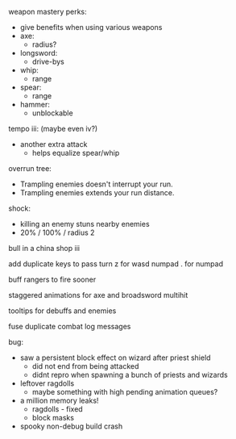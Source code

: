 
weapon mastery perks:
  - give benefits when using various weapons
  - axe:
    - radius?
  - longsword:
    - drive-bys
  - whip:
    - range
  - spear:
    - range
  - hammer:
    - unblockable

tempo iii: (maybe even iv?)
  - another extra attack
    - helps equalize spear/whip


overrun tree:
  - Trampling enemies doesn't interrupt your run.
  - Trampling enemies extends your run distance.

shock:
  - killing an enemy stuns nearby enemies
  - 20% / 100% / radius 2

bull in a china shop iii

add duplicate keys to pass turn
  z for wasd
  numpad . for numpad

buff rangers to fire sooner

staggered animations for axe and broadsword multihit

tooltips for debuffs and enemies


fuse duplicate combat log messages

bug:
  - saw a persistent block effect on wizard after priest shield
    - did not end from being attacked
    - didnt repro when spawning a bunch of priests and wizards
  - leftover ragdolls
    - maybe something with high pending animation queues?
  - a million memory leaks!
    - ragdolls - fixed
    - block masks
  - spooky non-debug build crash
  
